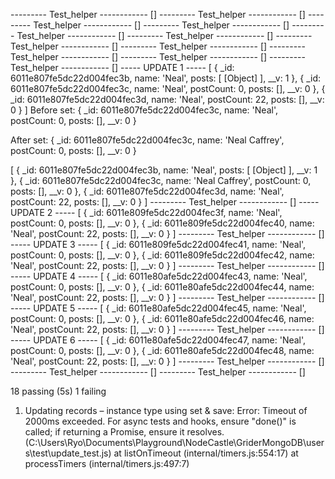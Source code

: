   --------- Test_helper ------------
 []
--------- Test_helper ------------
 []
--------- Test_helper ------------
 []
--------- Test_helper ------------
 []
--------- Test_helper ------------
 []
--------- Test_helper ------------
 []
--------- Test_helper ------------
 []
--------- Test_helper ------------
 []
--------- Test_helper ------------
 []
--------- Test_helper ------------
 []
--------- Test_helper ------------
 []
----- UPDATE 1 -----
 [
  {
    _id: 6011e807fe5dc22d004fec3b,
    name: 'Neal',
    posts: [ [Object] ],
    __v: 1
  },
  {
    _id: 6011e807fe5dc22d004fec3c,
    name: 'Neal',
    postCount: 0,
    posts: [],
    __v: 0
  },
  {
    _id: 6011e807fe5dc22d004fec3d,
    name: 'Neal',
    postCount: 22,
    posts: [],
    __v: 0
  }
]
Before set: {
  _id: 6011e807fe5dc22d004fec3c,
  name: 'Neal',
  postCount: 0,
  posts: [],
  __v: 0
}

After set: {
  _id: 6011e807fe5dc22d004fec3c,
  name: 'Neal Caffrey',
  postCount: 0,
  posts: [],
  __v: 0
}

[
  {
    _id: 6011e807fe5dc22d004fec3b,
    name: 'Neal',
    posts: [ [Object] ],
    __v: 1
  },
  {
    _id: 6011e807fe5dc22d004fec3c,
    name: 'Neal Caffrey',
    postCount: 0,
    posts: [],
    __v: 0
  },
  {
    _id: 6011e807fe5dc22d004fec3d,
    name: 'Neal',
    postCount: 22,
    posts: [],
    __v: 0
  }
]
--------- Test_helper ------------
 []
----- UPDATE 2 -----
 [
  {
    _id: 6011e809fe5dc22d004fec3f,
    name: 'Neal',
    postCount: 0,
    posts: [],
    __v: 0
  },
  {
    _id: 6011e809fe5dc22d004fec40,
    name: 'Neal',
    postCount: 22,
    posts: [],
    __v: 0
  }
]
--------- Test_helper ------------
 []
----- UPDATE 3 -----
 [
  {
    _id: 6011e809fe5dc22d004fec41,
    name: 'Neal',
    postCount: 0,
    posts: [],
    __v: 0
  },
  {
    _id: 6011e809fe5dc22d004fec42,
    name: 'Neal',
    postCount: 22,
    posts: [],
    __v: 0
  }
]
--------- Test_helper ------------
 []
----- UPDATE 4 -----
 [
  {
    _id: 6011e80afe5dc22d004fec43,
    name: 'Neal',
    postCount: 0,
    posts: [],
    __v: 0
  },
  {
    _id: 6011e80afe5dc22d004fec44,
    name: 'Neal',
    postCount: 22,
    posts: [],
    __v: 0
  }
]
--------- Test_helper ------------
 []
----- UPDATE 5 -----
 [
  {
    _id: 6011e80afe5dc22d004fec45,
    name: 'Neal',
    postCount: 0,
    posts: [],
    __v: 0
  },
  {
    _id: 6011e80afe5dc22d004fec46,
    name: 'Neal',
    postCount: 22,
    posts: [],
    __v: 0
  }
]
--------- Test_helper ------------
 []
----- UPDATE 6 -----
 [
  {
    _id: 6011e80afe5dc22d004fec47,
    name: 'Neal',
    postCount: 0,
    posts: [],
    __v: 0
  },
  {
    _id: 6011e80afe5dc22d004fec48,
    name: 'Neal',
    postCount: 22,
    posts: [],
    __v: 0
  }
]
--------- Test_helper ------------
 []
--------- Test_helper ------------
 []
--------- Test_helper ------------
 []

  18 passing (5s)
  1 failing

  1) Updating records –
       instance type using set & save:
     Error: Timeout of 2000ms exceeded. For async tests and hooks, ensure "done()" is called; if returning a Promise, ensure it resolves. (C:\Users\Ryo\Documents\Playground\NodeCastle\GriderMongoDB\users\test\update_test.js)
      at listOnTimeout (internal/timers.js:554:17)
      at processTimers (internal/timers.js:497:7)

